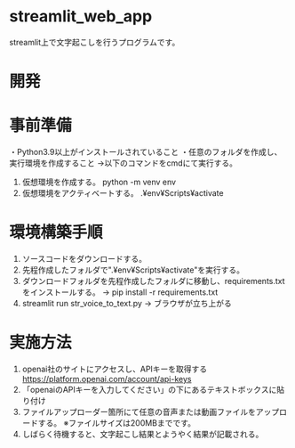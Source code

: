 # streamlit_web_app
streamlit上で文字起こしを行うプログラムです。

# 開発

# 事前準備
・Python3.9以上がインストールされていること
・任意のフォルダを作成し、実行環境を作成すること
->以下のコマンドをcmdにて実行する。
1. 仮想環境を作成する。
python -m venv env
2. 仮想環境をアクティベートする。
.¥env¥Scripts¥activate

# 環境構築手順
1. ソースコードをダウンロードする。
2. 先程作成したフォルダで".¥env¥Scripts¥activate"を実行する。
2. ダウンロードフォルダを先程作成したフォルダに移動し、requirements.txt をインストールする。
-> pip install -r requirements.txt
3. streamlit run str_voice_to_text.py
-> ブラウザが立ち上がる

# 実施方法
1. openai社のサイトにアクセスし、APIキーを取得する
https://platform.openai.com/account/api-keys
2. 「openaiのAPIキーを入力してください」の下にあるテキストボックスに貼り付け
3. ファイルアップローダー箇所にて任意の音声または動画ファイルをアップロードする。
※ファイルサイズは200MBまでです。
4. しばらく待機すると、文字起こし結果とようやく結果が記載される。
